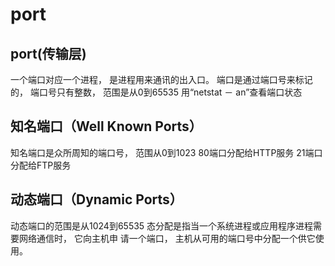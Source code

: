 # port

## port(传输层)

一个端口对应一个进程， 是进程用来通讯的出入口。
端⼝是通过端⼝号来标记的， 端⼝号只有整数， 范围是从0到65535
⽤“netstat － an”查看端⼝状态

## 知名端⼝（Well Known Ports）

知名端⼝是众所周知的端⼝号， 范围从0到1023
80端⼝分配给HTTP服务
21端⼝分配给FTP服务

## 动态端⼝（Dynamic Ports）

动态端⼝的范围是从1024到65535
态分配是指当⼀个系统进程或应⽤程序进程需要⽹络通信时， 它向主机申
请⼀个端⼝， 主机从可⽤的端⼝号中分配⼀个供它使⽤。
